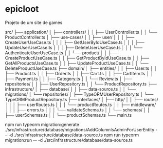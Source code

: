 # epicloot
Projeto de um site de games

src/
├── application/
│   ├── controllers/
│   │   ├── UserController.ts
│   │   └── ProductController.ts
│   ├── use-cases/
│   │   ├── user/
│   │   │   ├── CreateUserUseCase.ts
│   │   │   ├── GetUserByIdUseCase.ts
│   │   │   ├── UpdateUserUseCase.ts
│   │   │   ├── DeleteUserUseCase.ts
│   │   │   └── AuthenticateUserUseCase.ts
│   │   └── product/
│   │       ├── CreateProductUseCase.ts
│   │       ├── GetProductByIdUseCase.ts
│   │       ├── GetAllProductsUseCase.ts
│   │       ├── UpdateProductUseCase.ts
│   │       └── DeleteProductUseCase.ts
├── domain/
│   ├── entities/
│   │   ├── User.ts
│   │   ├── Product.ts
│   │   ├── Order.ts
│   │   ├── Cart.ts
│   │   ├── CartItem.ts
│   │   ├── Payment.ts
│   │   ├── Category.ts
│   │   └── Review.ts
│   ├── repositories/
│   │   ├── UserRepository.ts
│   │   └── ProductRepository.ts
├── infrastructure/
│   ├── database/
│   │   ├── data-source.ts
│   │   └── migrations/
│   └── repositories/
│       ├── TypeORMUserRepository.ts
│       └── TypeORMProductRepository.ts
├── interfaces/
│   ├── http/
│   │   ├── routes/
│   │   │   ├── userRoutes.ts
│   │   │   └── productRoutes.ts
│   │   ├── middleware/
│   │   │   ├── errors.ts
│   │   │   └── validateSchema.ts
│   │   └── schemas/
│   │       ├── userSchemas.ts
│   │       └── productSchemas.ts
└── main.ts

npm run typeorm migration:generate ./src/infrastructure/database/migrations/AddColumnIsAdminForUserEntity -- -d ./src/infrastructure/database/data-source.ts
npm run typeorm migration:run -- -d ./src/infrastructure/database/data-source.ts